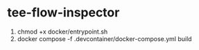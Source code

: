 # tee-flow-inspector

1. chmod +x docker/entrypoint.sh
2. docker compose -f .devcontainer/docker-compose.yml build